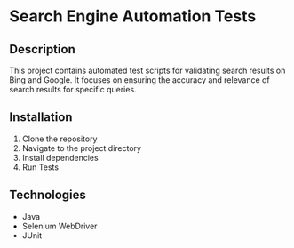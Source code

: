 Search Engine Automation Tests
==============================

Description
-----------

This project contains automated test scripts for validating search results on Bing and Google. It focuses on ensuring the accuracy and relevance of search results for specific queries.

Installation
------------

1.  Clone the repository
2.  Navigate to the project directory
3.  Install dependencies
4.  Run Tests

Technologies
------------
-   Java
-   Selenium WebDriver
-   JUnit
